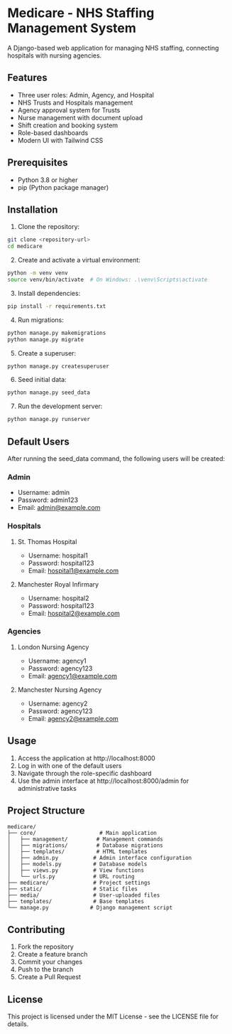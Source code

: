 # Medicare - NHS Staffing Management System

A Django-based web application for managing NHS staffing, connecting hospitals with nursing agencies.

## Features

- Three user roles: Admin, Agency, and Hospital
- NHS Trusts and Hospitals management
- Agency approval system for Trusts
- Nurse management with document upload
- Shift creation and booking system
- Role-based dashboards
- Modern UI with Tailwind CSS

## Prerequisites

- Python 3.8 or higher
- pip (Python package manager)

## Installation

1. Clone the repository:
```bash
git clone <repository-url>
cd medicare
```

2. Create and activate a virtual environment:
```bash
python -m venv venv
source venv/bin/activate  # On Windows: .\venv\Scripts\activate
```

3. Install dependencies:
```bash
pip install -r requirements.txt
```

4. Run migrations:
```bash
python manage.py makemigrations
python manage.py migrate
```

5. Create a superuser:
```bash
python manage.py createsuperuser
```

6. Seed initial data:
```bash
python manage.py seed_data
```

7. Run the development server:
```bash
python manage.py runserver
```

## Default Users

After running the seed_data command, the following users will be created:

### Admin
- Username: admin
- Password: admin123
- Email: admin@example.com

### Hospitals
1. St. Thomas Hospital
   - Username: hospital1
   - Password: hospital123
   - Email: hospital1@example.com

2. Manchester Royal Infirmary
   - Username: hospital2
   - Password: hospital123
   - Email: hospital2@example.com

### Agencies
1. London Nursing Agency
   - Username: agency1
   - Password: agency123
   - Email: agency1@example.com

2. Manchester Nursing Agency
   - Username: agency2
   - Password: agency123
   - Email: agency2@example.com

## Usage

1. Access the application at http://localhost:8000
2. Log in with one of the default users
3. Navigate through the role-specific dashboard
4. Use the admin interface at http://localhost:8000/admin for administrative tasks

## Project Structure

```
medicare/
├── core/                    # Main application
│   ├── management/         # Management commands
│   ├── migrations/         # Database migrations
│   ├── templates/          # HTML templates
│   ├── admin.py           # Admin interface configuration
│   ├── models.py          # Database models
│   ├── views.py           # View functions
│   └── urls.py            # URL routing
├── medicare/              # Project settings
├── static/                # Static files
├── media/                 # User-uploaded files
├── templates/             # Base templates
└── manage.py             # Django management script
```

## Contributing

1. Fork the repository
2. Create a feature branch
3. Commit your changes
4. Push to the branch
5. Create a Pull Request

## License

This project is licensed under the MIT License - see the LICENSE file for details. 